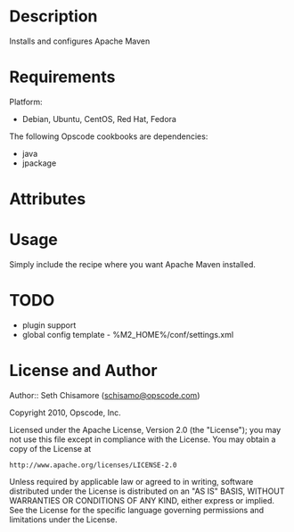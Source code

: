 Description
===========

Installs and configures Apache Maven

Requirements
============

Platform:

* Debian, Ubuntu, CentOS, Red Hat, Fedora

The following Opscode cookbooks are dependencies:

* java
* jpackage

Attributes
==========

Usage
=====

Simply include the recipe where you want Apache Maven installed.

TODO
====

* plugin support
* global config template - %M2_HOME%/conf/settings.xml

License and Author
==================

Author:: Seth Chisamore (<schisamo@opscode.com>)

Copyright 2010, Opscode, Inc.

Licensed under the Apache License, Version 2.0 (the "License");
you may not use this file except in compliance with the License.
You may obtain a copy of the License at

    http://www.apache.org/licenses/LICENSE-2.0

Unless required by applicable law or agreed to in writing, software
distributed under the License is distributed on an "AS IS" BASIS,
WITHOUT WARRANTIES OR CONDITIONS OF ANY KIND, either express or implied.
See the License for the specific language governing permissions and
limitations under the License.

